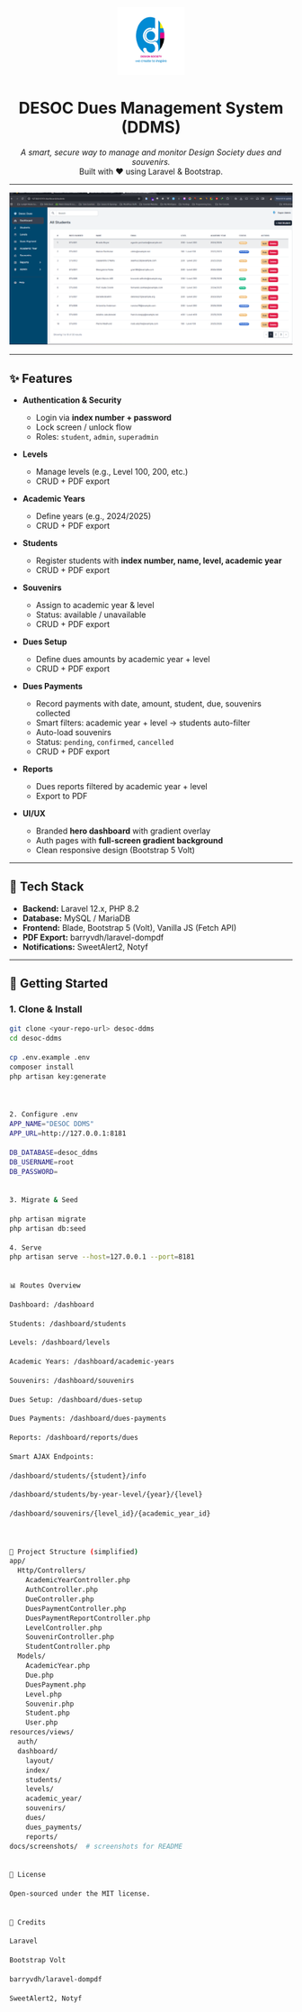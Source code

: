<p align="center">
  <img src="docs/screenshots/logo.png" width="120" alt="DESOC Logo">
</p>

<h1 align="center">DESOC Dues Management System (DDMS)</h1>

<p align="center">
  <em>A smart, secure way to manage and monitor Design Society dues and souvenirs.</em><br>
  Built with ❤️ using Laravel & Bootstrap.
</p>

---

<p align="center">
  <img src="docs/screenshots/All Students List.png"  alt="DESOC Logo">
</p>

---


## ✨ Features

- **Authentication & Security**
  - Login via **index number + password**
  - Lock screen / unlock flow
  - Roles: `student`, `admin`, `superadmin`

- **Levels**
  - Manage levels (e.g., Level 100, 200, etc.)
  - CRUD + PDF export

- **Academic Years**
  - Define years (e.g., 2024/2025)
  - CRUD + PDF export

- **Students**
  - Register students with **index number, name, level, academic year**
  - CRUD + PDF export

- **Souvenirs**
  - Assign to academic year & level
  - Status: available / unavailable
  - CRUD + PDF export

- **Dues Setup**
  - Define dues amounts by academic year + level
  - CRUD + PDF export

- **Dues Payments**
  - Record payments with date, amount, student, due, souvenirs collected
  - Smart filters: academic year + level → students auto-filter
  - Auto-load souvenirs
  - Status: `pending`, `confirmed`, `cancelled`
  - CRUD + PDF export

- **Reports**
  - Dues reports filtered by academic year + level
  - Export to PDF

- **UI/UX**
  - Branded **hero dashboard** with gradient overlay
  - Auth pages with **full-screen gradient background**
  - Clean responsive design (Bootstrap 5 Volt)

---

## 🧰 Tech Stack

- **Backend:** Laravel 12.x, PHP 8.2  
- **Database:** MySQL / MariaDB  
- **Frontend:** Blade, Bootstrap 5 (Volt), Vanilla JS (Fetch API)  
- **PDF Export:** barryvdh/laravel-dompdf  
- **Notifications:** SweetAlert2, Notyf  

---

## 🚀 Getting Started

### 1. Clone & Install

```bash
git clone <your-repo-url> desoc-ddms
cd desoc-ddms

cp .env.example .env
composer install
php artisan key:generate



2. Configure .env
APP_NAME="DESOC DDMS"
APP_URL=http://127.0.0.1:8181

DB_DATABASE=desoc_ddms
DB_USERNAME=root
DB_PASSWORD=


3. Migrate & Seed

php artisan migrate
php artisan db:seed

4. Serve
php artisan serve --host=127.0.0.1 --port=8181


📊 Routes Overview

Dashboard: /dashboard

Students: /dashboard/students

Levels: /dashboard/levels

Academic Years: /dashboard/academic-years

Souvenirs: /dashboard/souvenirs

Dues Setup: /dashboard/dues-setup

Dues Payments: /dashboard/dues-payments

Reports: /dashboard/reports/dues

Smart AJAX Endpoints:

/dashboard/students/{student}/info

/dashboard/students/by-year-level/{year}/{level}

/dashboard/souvenirs/{level_id}/{academic_year_id}



👥 Project Structure (simplified)
app/
  Http/Controllers/
    AcademicYearController.php
    AuthController.php
    DueController.php
    DuesPaymentController.php
    DuesPaymentReportController.php
    LevelController.php
    SouvenirController.php
    StudentController.php
  Models/
    AcademicYear.php
    Due.php
    DuesPayment.php
    Level.php
    Souvenir.php
    Student.php
    User.php
resources/views/
  auth/
  dashboard/
    layout/
    index/
    students/
    levels/
    academic_year/
    souvenirs/
    dues/
    dues_payments/
    reports/
docs/screenshots/  # screenshots for README


📝 License

Open-sourced under the MIT license.


📌 Credits

Laravel

Bootstrap Volt

barryvdh/laravel-dompdf

SweetAlert2, Notyf